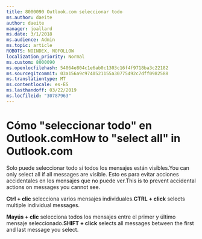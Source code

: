 ```yaml
---
title: 8000090 Outlook.com seleccionar todo
ms.author: daeite
author: daeite
manager: joallard
ms.date: 3/1/2018
ms.audience: Admin
ms.topic: article
ROBOTS: NOINDEX, NOFOLLOW
localization_priority: Normal
ms.custom: 8000090
ms.openlocfilehash: 54064e804c1e6ab0c1303c16f4f9718ba3c22182
ms.sourcegitcommit: 03a156a9c9740521155a30775492c7dff0982588
ms.translationtype: MT
ms.contentlocale: es-ES
ms.lasthandoff: 03/22/2019
ms.locfileid: "30787963"
---
```

# <a name="how-to-select-all-in-outlookcom"></a><span data-ttu-id="99fb7-102">Cómo "seleccionar todo" en Outlook.com</span><span class="sxs-lookup"><span data-stu-id="99fb7-102">How to "select all" in Outlook.com</span></span>

<span data-ttu-id="99fb7-103">Solo puede seleccionar todo si todos los mensajes están visibles.</span><span class="sxs-lookup"><span data-stu-id="99fb7-103">You can only select all if all messages are visible.</span></span> <span data-ttu-id="99fb7-104">Esto es para evitar acciones accidentales en los mensajes que no puede ver.</span><span class="sxs-lookup"><span data-stu-id="99fb7-104">This is to prevent accidental actions on messages you cannot see.</span></span>

<span data-ttu-id="99fb7-105">**Ctrl + clic** selecciona varios mensajes individuales.</span><span class="sxs-lookup"><span data-stu-id="99fb7-105">**CTRL + click** selects multiple individual messages.</span></span>

<span data-ttu-id="99fb7-106">**Mayús + clic** selecciona todos los mensajes entre el primer y último mensaje seleccionado.</span><span class="sxs-lookup"><span data-stu-id="99fb7-106">**SHIFT + click** selects all messages between the first and last message you select.</span></span>